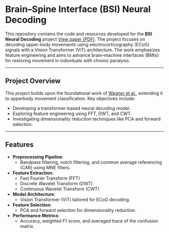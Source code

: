 # Brain–Spine Interface (BSI) Neural Decoding

This repository contains the code and resources developed for the **BSI Neural Decoding** project [View paper (PDF)](Report_INL.pdf). The project focuses on decoding upper-body movements using electrocorticography (ECoG) signals with a Vision Transformer (ViT) architecture. The work emphasizes feature engineering and aims to advance brain–machine interfaces (BMIs) for restoring movement in individuals with chronic paralysis.

---

## Project Overview

This project builds upon the foundational work of [Wagner et al.](https://www.nature.com/articles/s41586-023-06094-5), extending it to upperbody movement classification. Key objectives include:

- Developing a transformer-based neural decoding model.
- Exploring feature engineering using FFT, DWT, and CWT.
- Investigating dimensionality reduction techniques like PCA and forward selection.
---

## Features

- **Preprocessing Pipeline**:
  - Bandpass filtering, notch filtering, and common average referencing (CAR) using MNE filters.
- **Feature Extraction**:
  - Fast Fourier Transform (FFT)
  - Discrete Wavelet Transform (DWT)
  - Continuous Wavelet Transform (CWT)
- **Model Architecture**:
  - Vision Transformer (ViT) tailored for ECoG decoding.
- **Feature Selection**:
  - PCA and forward selection for dimensionality reduction.
- **Performance Metrics**:
  - Accuracy, weighted F1 score, and averaged trace of the confusion matrix.
